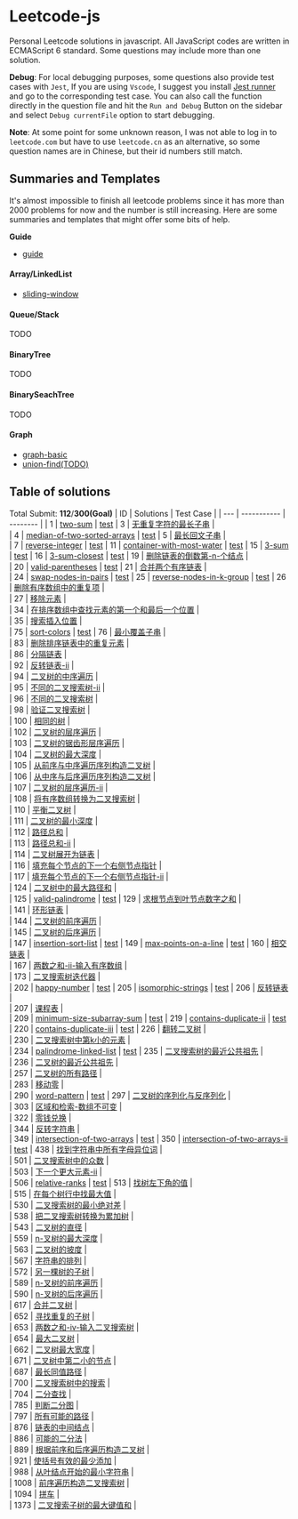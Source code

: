 # Leetcode-js

Personal Leetcode solutions in javascript. All JavaScript codes are written in ECMAScript 6 standard. Some questions may include more than one solution.

**Debug**:  For local debugging purposes, some questions also provide test cases with `Jest`, If you are using `Vscode`, I suggest you install [Jest runner](https://marketplace.visualstudio.com/items?itemName=firsttris.vscode-jest-runner) and go to the corresponding test case. You can also call the function directly in the question file and hit the `Run and Debug` Button on the sidebar and select `Debug currentFile` option to start debugging.

**Note**: At some point for some unknown reason, I was not able to log in to `leetcode.com` but have to use `leetcode.cn` as an alternative, so some question names are in Chinese, but their id numbers still match.

## Summaries and Templates
It's almost impossible to finish all leetcode problems since it has more than 2000 problems for now and the number is still increasing. Here are some summaries and templates that might offer some bits of help.

**Guide**
* [guide](docs/guide.md)
#### **Array/LinkedList**
* [sliding-window](docs/Array/sliding-window.md)
####  **Queue/Stack**
TODO
#### **BinaryTree**
TODO
####  **BinarySeachTree**
TODO
#### Graph
* [graph-basic](docs/Graph/graph-basic.md)
* [union-find(TODO)]()

## Table of solutions
Total Submit: **112**/**300(Goal)**
| ID | Solutions | Test Case |
  | --- | ----------- | -------- |
| 1 | [two-sum](./src/1.two-sum.js) |  [test](./test/1.two-sum.test.js)
| 3 | [无重复字符的最长子串](./src/3.无重复字符的最长子串.js) |  
| 4 | [median-of-two-sorted-arrays](./src/4.median-of-two-sorted-arrays.js) |  [test](./test/4.median-of-two-sorted-arrays.test.js)
| 5 | [最长回文子串](./src/5.最长回文子串.js) |  
| 7 | [reverse-integer](./src/7.reverse-integer.js) |  [test](./test/7.reverse-integer.test.js)
| 11 | [container-with-most-water](./src/11.container-with-most-water.js) |  [test](./test/11.container-with-most-water.test.js)
| 15 | [3-sum](./src/15.3-sum.js) |  [test](./test/15.3-sum.test.js)
| 16 | [3-sum-closest](./src/16.3-sum-closest.js) |  [test](./test/16.3-sum-closest.test.js)
| 19 | [删除链表的倒数第-n-个结点](./src/19.删除链表的倒数第-n-个结点.js) |  
| 20 | [valid-parentheses](./src/20.valid-parentheses.js) |  [test](./test/20.valid-parentheses.test.js)
| 21 | [合并两个有序链表](./src/21.合并两个有序链表.js) |  
| 24 | [swap-nodes-in-pairs](./src/24.swap-nodes-in-pairs.js) |  [test](./test/24.swap-nodes-in-pairs.test.js)
| 25 | [reverse-nodes-in-k-group](./src/25.reverse-nodes-in-k-group.js) |  [test](./test/25.reverse-nodes-in-k-group.test.js)
| 26 | [删除有序数组中的重复项](./src/26.删除有序数组中的重复项.js) |  
| 27 | [移除元素](./src/27.移除元素.js) |  
| 34 | [在排序数组中查找元素的第一个和最后一个位置](./src/34.在排序数组中查找元素的第一个和最后一个位置.js) |  
| 35 | [搜索插入位置](./src/35.搜索插入位置.js) |  
| 75 | [sort-colors](./src/75.sort-colors.js) |  [test](./test/75.sort-colors.test.js)
| 76 | [最小覆盖子串](./src/76.最小覆盖子串.js) |  
| 83 | [删除排序链表中的重复元素](./src/83.删除排序链表中的重复元素.js) |  
| 86 | [分隔链表](./src/86.分隔链表.js) |  
| 92 | [反转链表-ii](./src/92.反转链表-ii.js) |  
| 94 | [二叉树的中序遍历](./src/94.二叉树的中序遍历.js) |  
| 95 | [不同的二叉搜索树-ii](./src/95.不同的二叉搜索树-ii.js) |  
| 96 | [不同的二叉搜索树](./src/96.不同的二叉搜索树.js) |  
| 98 | [验证二叉搜索树](./src/98.验证二叉搜索树.js) |  
| 100 | [相同的树](./src/100.相同的树.js) |  
| 102 | [二叉树的层序遍历](./src/102.二叉树的层序遍历.js) |  
| 103 | [二叉树的锯齿形层序遍历](./src/103.二叉树的锯齿形层序遍历.js) |  
| 104 | [二叉树的最大深度](./src/104.二叉树的最大深度.js) |  
| 105 | [从前序与中序遍历序列构造二叉树](./src/105.从前序与中序遍历序列构造二叉树.js) |  
| 106 | [从中序与后序遍历序列构造二叉树](./src/106.从中序与后序遍历序列构造二叉树.js) |  
| 107 | [二叉树的层序遍历-ii](./src/107.二叉树的层序遍历-ii.js) |  
| 108 | [将有序数组转换为二叉搜索树](./src/108.将有序数组转换为二叉搜索树.js) |  
| 110 | [平衡二叉树](./src/110.平衡二叉树.js) |  
| 111 | [二叉树的最小深度](./src/111.二叉树的最小深度.js) |  
| 112 | [路径总和](./src/112.路径总和.js) |  
| 113 | [路径总和-ii](./src/113.路径总和-ii.js) |  
| 114 | [二叉树展开为链表](./src/114.二叉树展开为链表.js) |  
| 116 | [填充每个节点的下一个右侧节点指针](./src/116.填充每个节点的下一个右侧节点指针.js) |  
| 117 | [填充每个节点的下一个右侧节点指针-ii](./src/117.填充每个节点的下一个右侧节点指针-ii.js) |  
| 124 | [二叉树中的最大路径和](./src/124.二叉树中的最大路径和.js) |  
| 125 | [valid-palindrome](./src/125.valid-palindrome.js) |  [test](./test/125.valid-palindrome.test.js)
| 129 | [求根节点到叶节点数字之和](./src/129.求根节点到叶节点数字之和.js) |  
| 141 | [环形链表](./src/141.环形链表.js) |  
| 144 | [二叉树的前序遍历](./src/144.二叉树的前序遍历.js) |  
| 145 | [二叉树的后序遍历](./src/145.二叉树的后序遍历.js) |  
| 147 | [insertion-sort-list](./src/147.insertion-sort-list.js) |  [test](./test/147.insertion-sort-list.test.js)
| 149 | [max-points-on-a-line](./src/149.max-points-on-a-line.js) |  [test](./test/149.max-points-on-a-line.test.js)
| 160 | [相交链表](./src/160.相交链表.js) |  
| 167 | [两数之和-ii-输入有序数组](./src/167.两数之和-ii-输入有序数组.js) |  
| 173 | [二叉搜索树迭代器](./src/173.二叉搜索树迭代器.js) |  
| 202 | [happy-number](./src/202.happy-number.js) |  [test](./test/202.happy-number.test.js)
| 205 | [isomorphic-strings](./src/205.isomorphic-strings.js) |  [test](./test/205.isomorphic-strings.test.js)
| 206 | [反转链表](./src/206.反转链表.js) |  
| 207 | [课程表](./src/207.课程表.js) |  
| 209 | [minimum-size-subarray-sum](./src/209.minimum-size-subarray-sum.js) |  [test](./test/209.minimum-size-subarray-sum.test.js)
| 219 | [contains-duplicate-ii](./src/219.contains-duplicate-ii.js) |  [test](./test/219.contains-duplicate-ii.test.js)
| 220 | [contains-duplicate-iii](./src/220.contains-duplicate-iii.js) |  [test](./test/220.contains-duplicate-iii.test.js)
| 226 | [翻转二叉树](./src/226.翻转二叉树.js) |  
| 230 | [二叉搜索树中第k小的元素](./src/230.二叉搜索树中第k小的元素.js) |  
| 234 | [palindrome-linked-list](./src/234.palindrome-linked-list.js) |  [test](./test/234.palindrome-linked-list.test.js)
| 235 | [二叉搜索树的最近公共祖先](./src/235.二叉搜索树的最近公共祖先.js) |  
| 236 | [二叉树的最近公共祖先](./src/236.二叉树的最近公共祖先.js) |  
| 257 | [二叉树的所有路径](./src/257.二叉树的所有路径.js) |  
| 283 | [移动零](./src/283.移动零.js) |  
| 290 | [word-pattern](./src/290.word-pattern.js) |  [test](./test/290.word-pattern.test.js)
| 297 | [二叉树的序列化与反序列化](./src/297.二叉树的序列化与反序列化.js) |  
| 303 | [区域和检索-数组不可变](./src/303.区域和检索-数组不可变.js) |  
| 322 | [零钱兑换](./src/322.零钱兑换.js) |  
| 344 | [反转字符串](./src/344.反转字符串.js) |  
| 349 | [intersection-of-two-arrays](./src/349.intersection-of-two-arrays.js) |  [test](./test/349.intersection-of-two-arrays.test.js)
| 350 | [intersection-of-two-arrays-ii](./src/350.intersection-of-two-arrays-ii.js) |  [test](./test/350.intersection-of-two-arrays-ii.test.js)
| 438 | [找到字符串中所有字母异位词](./src/438.找到字符串中所有字母异位词.js) |  
| 501 | [二叉搜索树中的众数](./src/501.二叉搜索树中的众数.js) |  
| 503 | [下一个更大元素-ii](./src/503.下一个更大元素-ii.js) |  
| 506 | [relative-ranks](./src/506.relative-ranks.js) |  [test](./test/506.relative-ranks.test.js)
| 513 | [找树左下角的值](./src/513.找树左下角的值.js) |  
| 515 | [在每个树行中找最大值](./src/515.在每个树行中找最大值.js) |  
| 530 | [二叉搜索树的最小绝对差](./src/530.二叉搜索树的最小绝对差.js) |  
| 538 | [把二叉搜索树转换为累加树](./src/538.把二叉搜索树转换为累加树.js) |  
| 543 | [二叉树的直径](./src/543.二叉树的直径.js) |  
| 559 | [n-叉树的最大深度](./src/559.n-叉树的最大深度.js) |  
| 563 | [二叉树的坡度](./src/563.二叉树的坡度.js) |  
| 567 | [字符串的排列](./src/567.字符串的排列.js) |  
| 572 | [另一棵树的子树](./src/572.另一棵树的子树.js) |  
| 589 | [n-叉树的前序遍历](./src/589.n-叉树的前序遍历.js) |  
| 590 | [n-叉树的后序遍历](./src/590.n-叉树的后序遍历.js) |  
| 617 | [合并二叉树](./src/617.合并二叉树.js) |  
| 652 | [寻找重复的子树](./src/652.寻找重复的子树.js) |  
| 653 | [两数之和-iv-输入二叉搜索树](./src/653.两数之和-iv-输入二叉搜索树.js) |  
| 654 | [最大二叉树](./src/654.最大二叉树.js) |  
| 662 | [二叉树最大宽度](./src/662.二叉树最大宽度.js) |  
| 671 | [二叉树中第二小的节点](./src/671.二叉树中第二小的节点.js) |  
| 687 | [最长同值路径](./src/687.最长同值路径.js) |  
| 700 | [二叉搜索树中的搜索](./src/700.二叉搜索树中的搜索.js) |  
| 704 | [二分查找](./src/704.二分查找.js) |  
| 785 | [判断二分图](./src/785.判断二分图.js) |  
| 797 | [所有可能的路径](./src/797.所有可能的路径.js) |  
| 876 | [链表的中间结点](./src/876.链表的中间结点.js) |  
| 886 | [可能的二分法](./src/886.可能的二分法.js) |  
| 889 | [根据前序和后序遍历构造二叉树](./src/889.根据前序和后序遍历构造二叉树.js) |  
| 921 | [使括号有效的最少添加](./src/921.使括号有效的最少添加.js) |  
| 988 | [从叶结点开始的最小字符串](./src/988.从叶结点开始的最小字符串.js) |  
| 1008 | [前序遍历构造二叉搜索树](./src/1008.前序遍历构造二叉搜索树.js) |  
| 1094 | [拼车](./src/1094.拼车.js) |  
| 1373 | [二叉搜索子树的最大键值和](./src/1373.二叉搜索子树的最大键值和.js) |  
